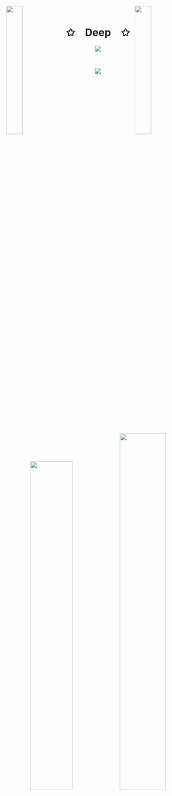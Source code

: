<img align="left" src="https://user-images.githubusercontent.com/65187002/144930161-2f783401-8d27-4fdf-a2f7-cc0ba32f1f1f.gif" width="30%" style="display:inline;"><img align="right" src="https://user-images.githubusercontent.com/65187002/144930161-2f783401-8d27-4fdf-a2f7-cc0ba32f1f1f.gif" width="30%" style="display:inline;">
<br>
<p align="center">
    <h1 align="center">✩&emsp;Deep&emsp;✩</h1>
</p>
<p align="center">
    <img src="https://readme-typing-svg.herokuapp.com/?lines=Yoooooooooooooooo;Welcome+to+my+profile!;Have+a+look+around!&font=Fira%20Code&color=%23D62F79&center=true&width=280&height=50">
</p>
<br>
<p align="center">
    <img id="preview" src="https://komarev.com/ghpvc/?username=rabadiyadeep170&color=grey">
</p>
<p align="center">
    <a href="https://leetcode.com/rabadiyadeep170/"><img width="48%" src="https://leetcode.card.workers.dev/rabadiyadeep170?theme=dark&font=baloo&extension=null&border=2&border_radius=8"></a>
    <a href="https://github.com/rabadiyadeep170"><img width="50%" src="https://github-readme-stats.vercel.app/api/top-langs/?username=rabadiyadeep170&theme=dark&hide=html,css,cmake&layout=compact&langs_count=5&bg_color=101010&hide_title=true"></a>
</p>
